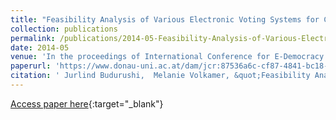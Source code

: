 ```yaml
---
title: "Feasibility Analysis of Various Electronic Voting Systems for Complex Elections"
collection: publications
permalink: /publications/2014-05-Feasibility-Analysis-of-Various-Electronic-Voting-Systems-for-Complex-Elections
date: 2014-05
venue: 'In the proceedings of International Conference for E-Democracy and Open Government (CeDEM 2014)'
paperurl: 'https://www.donau-uni.ac.at/dam/jcr:87536a6c-cf87-4841-bc18-21952a6223bc/cedem14_proceedings.pdf'
citation: ' Jurlind Budurushi,  Melanie Volkamer, &quot;Feasibility Analysis of Various Electronic Voting Systems for Complex Elections.&quot; In the proceedings of International Conference for E-Democracy and Open Government (CeDEM 2014), 2014.'
---
```

[Access paper here](https://www.donau-uni.ac.at/dam/jcr:87536a6c-cf87-4841-bc18-21952a6223bc/cedem14_proceedings.pdf){:target="_blank"}
